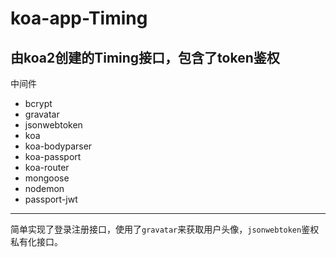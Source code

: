 # koa-app-Timing
由koa2创建的Timing接口，包含了token鉴权
-----
中间件
- bcrypt
- gravatar
- jsonwebtoken
- koa
- koa-bodyparser
- koa-passport
- koa-router
- mongoose
- nodemon
- passport-jwt
------
简单实现了登录注册接口，使用了`gravatar`来获取用户头像，`jsonwebtoken`鉴权私有化接口。
